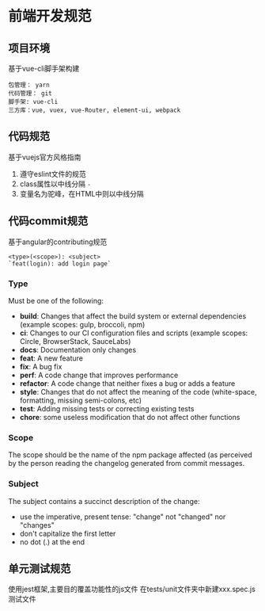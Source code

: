 # 前端开发规范

## 项目环境
基于vue-cli脚手架构建
```
包管理： yarn
代码管理： git
脚手架: vue-cli
三方库：vue, vuex, vue-Router, element-ui, webpack
```

## 代码规范
基于vuejs官方风格指南
1. 遵守eslint文件的规范
2. class属性以中线分隔 `-`
3. 变量名为驼峰，在HTML中则以中线分隔

## 代码commit规范
基于angular的contributing规范
```
<type>(<scope>): <subject>
`feat(login): add login page`
```  

### Type
Must be one of the following:

* **build**: Changes that affect the build system or external dependencies (example scopes: gulp, broccoli, npm)
* **ci**: Changes to our CI configuration files and scripts (example scopes: Circle, BrowserStack, SauceLabs)
* **docs**: Documentation only changes
* **feat**: A new feature
* **fix**: A bug fix
* **perf**: A code change that improves performance
* **refactor**: A code change that neither fixes a bug or adds a feature
* **style**: Changes that do not affect the meaning of the code (white-space, formatting, missing semi-colons, etc)
* **test**: Adding missing tests or correcting existing tests
* **chore**: some useless modification that do not affect other functions

### Scope
The scope should be the name of the npm package affected (as perceived by the person reading the changelog generated from commit messages.

### Subject
The subject contains a succinct description of the change:

- use the imperative, present tense: "change" not "changed" nor "changes"
- don't capitalize the first letter
- no dot (.) at the end
## 单元测试规范
  使用jest框架,主要目的覆盖功能性的js文件 
  在tests/unit文件夹中新建xxx.spec.js测试文件